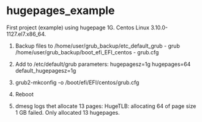 # hugepages_example
First project (example) using hugepage 1G.
Centos Linux 3.10.0-1127.el7.x86_64.

1. Backup files to 
/home/user/grub_backup/etc_default_grub    - grub
/home/user/grub_backup/boot_efi_EFI_centos - grub.cfg

2. Add to /etc/default/grub parameters:
hugepagesz=1g hugepages=64 default_hugepagesz=1g

3. grub2-mkconfig -o /boot/efi/EFI/centos/grub.cfg

4. Reboot

5. dmesg logs thet allocate 13 pages:
HugeTLB: allocating 64 of page size 1 GB failed.  Only allocated 13 hugepages.
